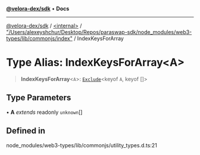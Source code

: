 [**@velora-dex/sdk**](../../../../README.md) • **Docs**

***

[@velora-dex/sdk](../../../../globals.md) / [\<internal\>](../../../README.md) / ["/Users/alexeyshchur/Desktop/Repos/paraswap-sdk/node\_modules/web3-types/lib/commonjs/index"](../README.md) / IndexKeysForArray

# Type Alias: IndexKeysForArray\<A\>

> **IndexKeysForArray**\<`A`\>: [`Exclude`](../../../type-aliases/Exclude.md)\<keyof `A`, keyof []\>

## Type Parameters

• **A** *extends* readonly `unknown`[]

## Defined in

node\_modules/web3-types/lib/commonjs/utility\_types.d.ts:21

